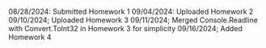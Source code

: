 08/28/2024: Submitted Homework 1
09/04/2024: Uploaded Homework 2
09/10/2024; Uploaded Homework 3
09/11/2024; Merged Console.Readline with Convert.ToInt32 in Homework 3 for simplicity
09/16/2024; Added Homework 4
